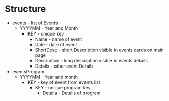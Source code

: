 # Structure
* events - list of Events
  * YYYYMM - Year and Month
    * KEY - unique key
      * Name - name of event
      * Date - date of event
      * ShortDesc - short Description visible in events cards on main page
      * Description - long description visible in events details
      * Details - other event Details
* eventsProgram
  * YYYYMM - Year and month
    * KEY - key of event from events list
      * KEY - unique program key
        * Details - Details of program


